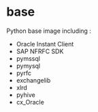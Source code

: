 # base


Python base image including :

- Oracle Instant Client
- SAP NFRFC SDK
- pymssql
- pymysql 
- pyrfc
- exchangelib
- xlrd
- pyhive
- cx_Oracle
